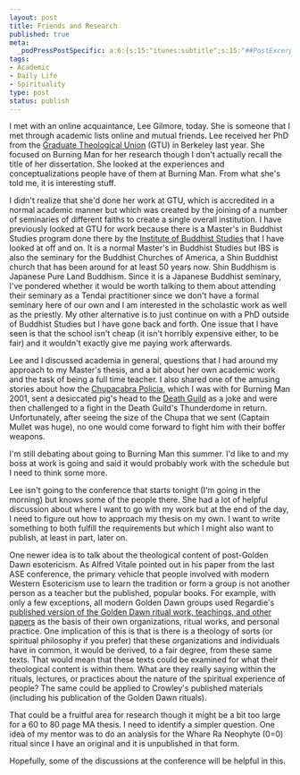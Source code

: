 ```yaml
--- 
layout: post
title: Friends and Research
published: true
meta: 
  _podPressPostSpecific: a:6:{s:15:"itunes:subtitle";s:15:"##PostExcerpt##";s:14:"itunes:summary";s:15:"##PostExcerpt##";s:15:"itunes:keywords";s:17:"##WordPressCats##";s:13:"itunes:author";s:10:"##Global##";s:15:"itunes:explicit";s:2:"No";s:12:"itunes:block";s:2:"No";}
tags: 
- Academic
- Daily Life
- Spirituality
type: post
status: publish
---
```

I met with an online acquaintance, Lee Gilmore, today. She is someone that I met through academic lists online and mutual friends. Lee received her PhD from the <a href="http://www.gtu.edu/">Graduate Theological Union</a> (GTU) in Berkeley last year. She focused on Burning Man for her research though I don't actually recall the title of her dissertation. She looked at the experiences and conceptualizations people have of them at Burning Man. From what she's told me, it is interesting stuff.

I didn't realize that she'd done her work at GTU, which is accredited in a normal academic manner but which was created by the joining of a number of seminaries of different faiths to create a single overall institution. I have previously looked at GTU for work because there is a Master's in Buddhist Studies program done there by the <a href="http://www.shin-ibs.edu/">Institute of Buddhist Studies</a> that I have looked at off and on. It is a normal Master's in Buddhist Studies but IBS is also the seminary for the Buddhist Churches of America, a Shin Buddhist church that has been around for at least 50 years now. Shin Buddhism is Japanese Pure Land Buddhism. Since it is a Japanese Buddhist seminary, I've pondered whether it would be worth talking to them about attending their seminary as a Tendai practitioner since we don't have a formal seminary here of our own and I am interested in the scholastic work as well as the priestly. My other alternative is to just continue on with a PhD outside of Buddhist Studies but I have gone back and forth. One issue that I have seen is that the school isn't cheap (it isn't horribly expensive either, to be fair) and it wouldn't exactly give me paying work afterwards.

Lee and I discussed academia in general, questions that I had around my approach to my Master's thesis, and a bit about her own academic work and the task of being a full time teacher. I also shared one of the amusing stories about how the <a href="http://en.wikipedia.org/wiki/Chupacabra_Policia">Chupacabra Policia</a>, which I was with for Burning Man 2001, sent a desiccated pig's head to the <a href="http://www.deathguild.com/">Death Guild</a> as a joke and were then challenged to a fight in the Death Guild's Thunderdome in return. Unfortunately, after seeing the size of the Chupa that we sent (Captain Mullet was huge), no one would come forward to fight him with their boffer weapons.

I'm still debating about going to Burning Man this summer. I'd like to and my boss at work is going and said it would probably work with the schedule but I need to think some more.

Lee isn't going to the conference that starts tonight (I'm going in the morning) but knows some of the people there. She had a lot of helpful discussion about where I want to go with my work but at the end of the day, I need to figure out how to approach my thesis on my own. I want to write something to both fulfill the requirements but which I might also want to publish, at least in part, later on.

One newer idea is to talk about the theological content of post-Golden Dawn esotericism. As Alfred Vitale pointed out in his paper from the last ASE conference, the primary vehicle that people involved with modern Western Esotericism use to learn the tradition or form a group is not another person as a teacher but the published, popular books. For example, with only a few exceptions, all modern Golden Dawn groups used Regardie's <a href="http://www.amazon.com/gp/product/0875426638/">published version of the Golden Dawn ritual work, teachings, and other papers</a> as the basis of their own organizations, ritual works, and personal practice. One implication of this is that is there is a theology of sorts (or spiritual philosophy if you prefer) that these organizations and individuals have in common, it would be derived, to a fair degree, from these same texts. That would mean that these texts could be examined for what their theological content is within them. What are they really saying within the rituals, lectures, or practices about the nature of the spiritual experience of people? The same could be applied to Crowley's published materials (including his publication of the Golden Dawn rituals).

That could be a fruitful area for research though it might be a bit too large for a 60 to 80 page MA thesis. I need to identify a simpler question. One idea of my mentor was to do an analysis for the Whare Ra Neophyte (0=0) ritual since I have an original and it is unpublished in that form.

Hopefully, some of the discussions at the conference will be helpful in this.
